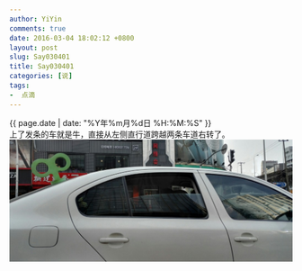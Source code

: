 ```yaml
---
author: YiYin
comments: true
date: 2016-03-04 18:02:12 +0800
layout: post
slug: Say030401
title: Say030401
categories: [说]
tags:
-  点滴
---
```

<div class="saying">
<div class="timestamp">{{ page.date | date: "%Y年%m月%d日 %H:%M:%S" }}</div>
上了发条的车就是牛，直接从左侧直行道跨越两条车道右转了。<br/>
<img src="/public/images/niuche.jpg"/>
</div>
